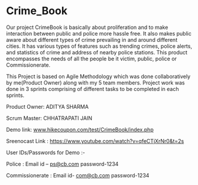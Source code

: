 # Crime_Book


Our project CrimeBook is basically about proliferation and to make
interaction between public and police more hassle free. It also makes
public aware about different types of crime prevailing in and around
different cities. It has various types of features such as trending crimes,
police alerts, and statistics of crime and address of nearby police stations.
This product encompasses the needs of all the people be it victim, public,
police or Commissionerate.


This Project is based on Agile Methodology which was done collaboratively by me(Product Owner) 
along with my 5 team members.
Project work was done in 3 sprints comprising of different tasks to be completed 
in each sprints.

Product Owner: ADITYA SHARMA 

Scrum Master: CHHATRAPATI JAIN 



Demo link: www.hikecoupon.com/test/CrimeBook/index.php 

Sreenocast Link : https://www.youtube.com/watch?v=qfeCTjXrNr0&t=2s

User IDs/Passwords for Demo :-

  Police :           Email id – ps@cb.com   password-1234
  
  Commissionerate :  Email id- com@cb.com   password-1234
  
  
